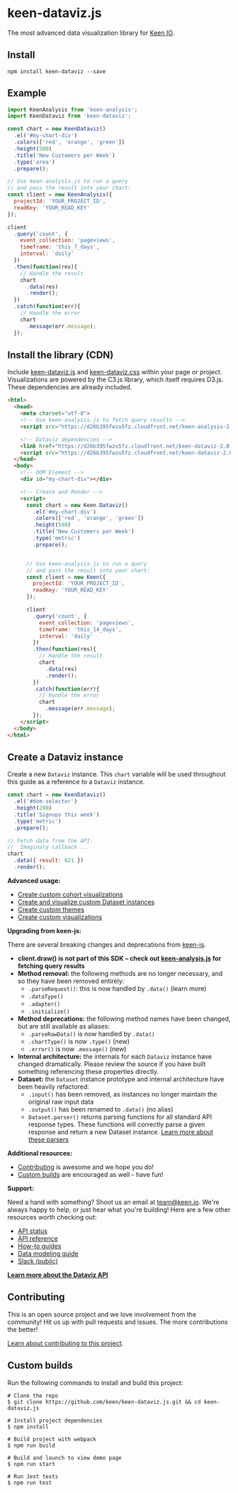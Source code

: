 # keen-dataviz.js

The most advanced data visualization library for [Keen IO](https://keen.io).


## Install

```ssh
npm install keen-dataviz --save
```

## Example

```javascript
import KeenAnalysis from 'keen-analysis';
import KeenDataviz from 'keen-dataviz';

const chart = new KeenDataviz()
  .el('#my-chart-div')
  .colors(['red', 'orange', 'green'])
  .height(500)
  .title('New Customers per Week')
  .type('area')
  .prepare();

// Use keen-analysis.js to run a query
// and pass the result into your chart:
const client = new KeenAnalysis({
  projectId: 'YOUR_PROJECT_ID',
  readKey: 'YOUR_READ_KEY'
});

client
  .query('count', {
    event_collection: 'pageviews',
    timeframe: 'this_7_days',
    interval: 'daily'
  })
  .then(function(res){
    // Handle the result
    chart
      .data(res)
      .render();
  })
  .catch(function(err){
    // Handle the error
    chart
      .message(err.message);
  });
```

## Install the library (CDN)

Include [keen-dataviz.js](dist/keen-dataviz.js) and [keen-dataviz.css](dist/keen-dataviz.css) within your page or project. Visualizations are powered by the C3.js library, which itself requires D3.js. These dependencies are already included.

```html
<html>
  <head>
    <meta charset="utf-8">
    <!-- Use keen-analysis.js to fetch query results -->
    <script src="https://d26b395fwzu5fz.cloudfront.net/keen-analysis-2.0.0.min.js"></script>

    <!-- Dataviz dependencies -->
    <link href="https://d26b395fwzu5fz.cloudfront.net/keen-dataviz-2.0.7.min.css" rel="stylesheet" />
    <script src="https://d26b395fwzu5fz.cloudfront.net/keen-dataviz-2.0.7.min.js"></script>
  </head>
  <body>
    <!-- DOM Element -->
    <div id="my-chart-div"></div>

    <!-- Create and Render -->
    <script>
      const chart = new Keen.Dataviz()
        .el('#my-chart-div')
        .colors(['red', 'orange', 'green'])
        .height(500)
        .title('New Customers per Week')
        .type('metric')
        .prepare();


      // Use keen-analysis.js to run a query
      // and pass the result into your chart:
      const client = new Keen({
        projectId: 'YOUR_PROJECT_ID',
        readKey: 'YOUR_READ_KEY'
      });

      client
        .query('count', {
          event_collection: 'pageviews',
          timeframe: 'this_14_days',
          interval: 'daily'
        })
        .then(function(res){
          // Handle the result
          chart
            .data(res)
            .render();
        })
        .catch(function(err){
          // Handle the error
          chart
            .message(err.message);
        });
    </script>
  </body>
</html>
```

## Create a Dataviz instance

Create a new `Dataviz` instance. This `chart` variable will be used throughout this guide as a reference to a `Dataviz` instance.

```javascript
const chart = new KeenDataviz()
  .el('#dom-selector')
  .height(280)
  .title('Signups this week')
  .type('metric')
  .prepare();

// Fetch data from the API:
//  Imaginary callback ...
chart
  .data({ result: 621 })
  .render();
```

**Advanced usage:**

* [Create custom cohort visualizations](https://github.com/keen/cohorts)
* [Create and visualize custom Dataset instances](./docs/dataset/parsers.md#data-parsers)
* [Create custom themes](./docs/themes.md#custom-themes)
* [Create custom visualizations](./docs/types-and-libraries.md#custom-types-and-libraries)

<a name="upgrading-from-keen-js"></a>
**Upgrading from keen-js:**

There are several breaking changes and deprecations from [keen-js](https://github.com/keen/keen-js).

* **client.draw() is not part of this SDK – check out [keen-analysis.js](https://github.com/keen/keen-analysis.js) for fetching query results**
* **Method removal:** the following methods are no longer necessary, and so they have been removed entirely:
    * `.parseRequest()`: this is now handled by `.data()` (learn more)
    * `.dataType()`
    * `.adapter()`
    * `.initialize()`
* **Method deprecations:** the following method names have been changed, but are still available as aliases:
    * `.parseRawData()` is now handled by `.data()`
    * `.chartType()` is now `.type()` (new)
    * `.error()` is now `.message()` (new)
* **Internal architecture:** the internals for each `Dataviz` instance have changed dramatically. Please review the source if you have built something referencing these properties directly.
* **Dataset:** the `Dataset` instance prototype and internal architecture have been heavily refactored:
    * `.input()` has been removed, as instances no longer maintain the original raw input data
    * `.output()` has been renamed to `.data()` (no alias)
    * `Dataset.parser()` returns parsing functions for all standard API response types. These functions will correctly parse a given response and return a new Dataset instance. [Learn more about these parsers](./docs/dataset/parsers.md#data-parsers)

<a name="additional-resources"></a>
**Additional resources:**

* [Contributing](#contributing) is awesome and we hope you do!
* [Custom builds](#custom-builds) are encouraged as well - have fun!

<a name="support"></a>
**Support:**

Need a hand with something? Shoot us an email at [team@keen.io](mailto:team@keen.io). We're always happy to help, or just hear what you're building! Here are a few other resources worth checking out:

* [API status](http://status.keen.io/)
* [API reference](https://keen.io/docs/api)
* [How-to guides](https://keen.io/guides)
* [Data modeling guide](https://keen.io/guides/data-modeling-guide/)
* [Slack (public)](http://slack.keen.io/)

**[Learn more about the Dataviz API](./docs/)**


## Contributing

This is an open source project and we love involvement from the community! Hit us up with pull requests and issues. The more contributions the better!

[Learn about contributing to this project](./CONTRIBUTING.md).


## Custom builds

Run the following commands to install and build this project:

```ssh
# Clone the repo
$ git clone https://github.com/keen/keen-dataviz.js.git && cd keen-dataviz.js

# Install project dependencies
$ npm install

# Build project with webpack
$ npm run build

# Build and launch to view demo page
$ npm run start

# Run Jest tests
$ npm run test
```
